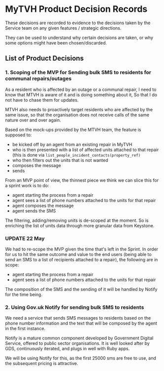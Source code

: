 # MyTVH Product Decision Records

These decisions are recorded to evidence to the decisions taken by the Service team on any given features / strategic directions.

They can be used to understand why certain decisions are taken, or why some options might have been chosen/discarded.

## List of Product Decisions ##

### 1. Scoping of the MVP for Sending bulk SMS to residents for communal repairs/outages ###

As a resident who is affected by an outage or a communal repair,
I need to know that MTVH is aware of it and is doing something about it,
So that I do not have to chase them for updates.

MTVH also needs to proactively target residents who are affected by the same issue, so that the organisation does not receive calls of the same nature over and over again.

Based on the mock-ups provided by the MTVH team, the feature is supposed to:

- be kicked off by an agent from an existing repair in MyTVH
- who is then presented with a list of affected units attached to that repair (this is done via `list_people_incident_contacts(property_ref)`
- who then filters out the units that is not wanted
- composes the message
- sends

From an MVP point of view, the thinnest piece we think we can slice this for a sprint work is to do:

- agent starting the process from a repair
- agent sees a list of phone numbers attached to the units for that repair
- agent composes the message
- agent sends the SMS

The filtering, adding/removing units is de-scoped at the moment. So is enriching the list of units data through more granular data from Keystone.

### UPDATE 22 May ###

We had to re-scope the MVP given the time that's left in the Sprint. In order for us to hit the same outcome and value to the end users (being able to send an SMS to a list of recipients attached to a repair), the following are in scope:

- agent starting the process from a repair
- agent sees a list of phone numbers attached to the units for that repair

The composition of the SMS and the sending of it will be handled by Notify for the time being.

### 2. Using Gov.uk Notify for sending bulk SMS to residents ###

We need a service that sends SMS messages to residents based on the phone number information and the text that will be composed by the agent in the first instance.

Notify is a mature common component developed by Government Digital Service, offered to public sector organisations. It is well looked after by GDS, continuously iterated, and plugs in well with Ruby apps.

We will be using Notify for this, as the first 25000 sms are free to use, and the subsequent pricing is attractive. 
